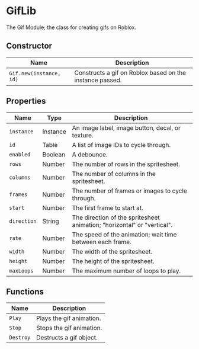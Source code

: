 # GifLib
The Gif Module; the class for creating gifs on Roblox.

## Constructor
| Name | Description |
| ----------- | ----------- |
| ```Gif.new(instance, id)``` | Constructs a gif on Roblox based on the instance passed. |

## Properties
| Name | Type | Description |
| ----------- | ----------- | ----------- |
| ```instance``` | Instance | An image label, image button, decal, or texture. |
| ```id``` | Table | A list of image IDs to cycle through. |
| ```enabled``` | Boolean | A debounce. |
| ```rows``` | Number | The number of rows in the spritesheet. |
| ```columns``` | Number | The number of columns in the spritesheet. |
| ```frames``` | Number | The number of frames or images to cycle through. |
| ```start``` | Number | The first frame to start at. |
| ```direction``` | String | The direction of the spritesheet animation; "horizontal" or "vertical". |
| ```rate``` | Number | The speed of the animation; wait time between each frame. |
| ```width``` | Number | The width of the spritesheet. |
| ```height``` | Number | The height of the spritesheet. |
| ```maxLoops``` | Number | The maximum number of loops to play. |

## Functions
| Name | Description |
| ----------- | ----------- |
| ```Play``` | Plays the gif animation. |
| ```Stop``` | Stops the gif animation. |
| ```Destroy``` | Destructs a gif object. |
